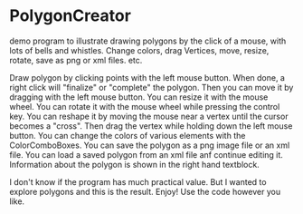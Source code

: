 # PolygonCreator
demo program to illustrate drawing polygons by the click of a mouse, with lots of bells and whistles. Change colors, drag Vertices, move, resize, rotate, save as png or xml files. etc.

Draw polygon by clicking points with the left mouse button. When done, a right click will "finalize" or "complete" the polygon. 
Then you can move it by dragging with the left mouse button. 
You can resize it with the mouse wheel.
You can rotate it with the mouse wheel while pressing the control key.
You can reshape it by moving the mouse near a vertex until the cursor becomes a "cross". Then drag the vertex while holding down the left mouse button.
You can change the colors of various elements with the ColorComboBoxes.
You can save the polygon as a png image file or an xml file.
You can load a saved polygon from an xml file anf continue editing it.
Information about the polygon is shown in the right hand textblock.

I don't know if the program has much practical value. But I wanted to explore polygons and this is the result.
Enjoy! Use the code however you like.
